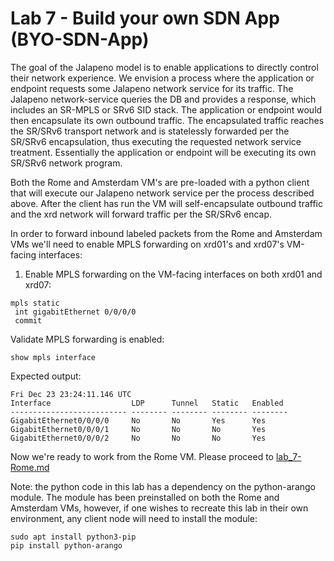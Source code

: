 # Lab 7 - Build your own SDN App (BYO-SDN-App)

The goal of the Jalapeno model is to enable applications to directly control their network experience. We envision a process where the application or endpoint requests some Jalapeno network service for its traffic. The Jalapeno network-service queries the DB and provides a response, which includes an SR-MPLS or SRv6 SID stack. The application or endpoint would then encapsulate its own outbound traffic. The encapsulated traffic reaches the SR/SRv6 transport network and is statelessly forwarded per the SR/SRv6 encapsulation, thus executing the requested network service treatment. Essentially the application or endpoint will be executing its own SR/SRv6 network program.

Both the Rome and Amsterdam VM's are pre-loaded with a python client that will execute our Jalapeno network service per the process described above. After the client has run the VM will self-encapsulate outbound traffic and the xrd network will forward traffic per the SR/SRv6 encap.

In order to forward inbound labeled packets from the Rome and Amsterdam VMs we'll need to enable MPLS forwarding on xrd01's and xrd07's VM-facing interfaces:

1. Enable MPLS forwarding on the VM-facing interfaces on both xrd01 and xrd07: 

```
mpls static
 int gigabitEthernet 0/0/0/0
 commit
```
Validate MPLS forwarding is enabled:
```
show mpls interface
```
Expected output:
```
Fri Dec 23 23:24:11.146 UTC
Interface                  LDP      Tunnel   Static   Enabled 
-------------------------- -------- -------- -------- --------
GigabitEthernet0/0/0/0     No       No       Yes      Yes
GigabitEthernet0/0/0/1     No       No       No       Yes
GigabitEthernet0/0/0/2     No       No       No       Yes
```

Now we're ready to work from the Rome VM. Please proceed to [lab_7-Rome.md](https://github.com/jalapeno/SRv6_dCloud_Lab/blob/main/lab_7/lab_7-Rome.md)



Note: the python code in this lab has a dependency on the python-arango module. The module has been preinstalled on both the Rome and Amsterdam VMs, however, if one wishes to recreate this lab in their own environment, any client node will need to install the module:
```
sudo apt install python3-pip
pip install python-arango 
```